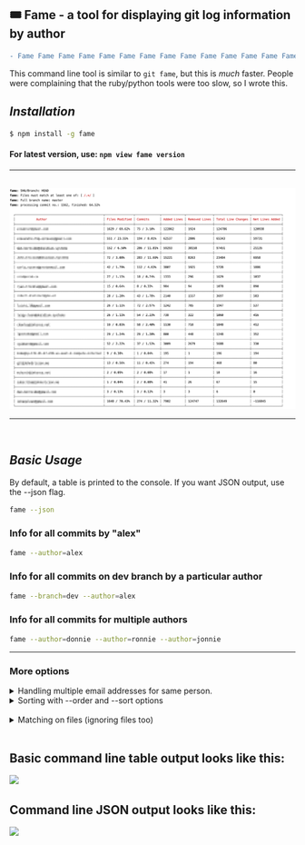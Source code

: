
## 🎟 Fame - a tool for displaying git log information by author

```diff
- Fame Fame Fame Fame Fame Fame Fame Fame Fame Fame Fame Fame Fame Fame Fame Fame Fame Fame Fame Fame
```

This command line tool is similar to `git fame`, but this is <i>much</i> faster.
People were complaining that the ruby/python tools were too slow, so I wrote this.

## <i>Installation</i>

```bash
$ npm install -g fame
```

#### For latest version, use: `npm view fame version`

-----

<br>

<kbd>
 <img src="https://raw.githubusercontent.com/oresoftware/fame/master/media/big.png">
</kbd>


<br>

----

<br>

## <i>Basic Usage</i>

By default, a table is printed to the console. If you want JSON output, use the --json flag.

```bash
fame --json
```

### Info for all commits by "alex"  

```bash
fame --author=alex
```

### Info for all commits on dev branch by a particular author

```bash
fame --branch=dev --author=alex
```

### Info for all commits for multiple authors

```bash
fame --author=donnie --author=ronnie --author=jonnie
```

-----

### More options

<details>
<summary class="text-primary mb-3">Handling multiple email addresses for same person.</summary>

```shell

mkdir -p ~/.fame

cat <<EOF > ~/.fame/fame.conf.js

'use strict';

exports.default = {

  'display names': {

     'John James': {
        emails: ['jj@watt.com', 'abc@example.com', 'john@james-mac.local']
     },

    'Thurgood Marshall': {
        emails: ['tm@supremecourt.us', 'marsh@spc.gov']
     },

     'Alexander Mills': {
      emails: ['alex@oresoftware.com', 'alex@alexs-mac.local']
     }
  }

}

EOF

```

now, when fame runs at the command line, it will pick up the info from this file, to combine info from the different emails.

</details>

<details>
<summary class="text-primary mb-3">Sorting with --order and --sort options</summary>

<br>

You can sort using the --sort and --order options.

For example:

```bash

fame --sort=1 --order=asc  # will sort by the the 2nd column, ascending
fame --sort=2,3 --order=desc  # will sort by the the 3rd and 4th column, with the 3rd column the priority

```

Or for example, instead of numbers you can also just use the name (case-insensitive) of the column:

```bash

fame --sort='added lines, files modified' --order=asc

```

Comma-separated list, case-insensitive and whitespace-insensitive

</details>

<br>

<details>
<summary class="text-primary mb-3">Matching on files (ignoring files too)</summary>

<br>

### Info for all matching files

```bash
fame --match='\.js'
```

-----

### Info for all files that end with

```bash
fame --extension='.js'  # better to just use the regex option tho
```

----

### Example

To match all .ts files but no .d.ts files, you would do:

```bash
fame --match='\.ts$'  --not-match='\.d\.ts$'

```

Remember these strings are passed to `new RegExp()` so have to escpae the . etc.

</details>


<br>

## Basic command line table output looks like this:

<kbd>
 <image src="https://raw.githubusercontent.com/oresoftware/fame/master/media/fame.png">
</kbd>


## Command line JSON output looks like this:

<kbd>
 <image src="https://raw.githubusercontent.com/oresoftware/fame/master/media/fame-json.png">
</kbd>
